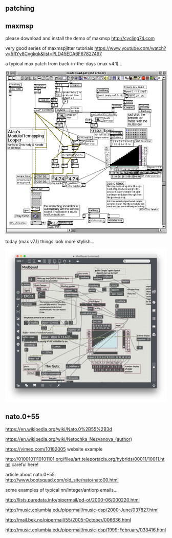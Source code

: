 patching
--


maxmsp
--

please download and install the demo of maxmsp <http://cycling74.com>

very good series of maxmspjitter tutorials <https://www.youtube.com/watch?v=5RYy8Cvgkqk&list=PLD45EDA6F67827497>

a typical max patch from back-in-the-days (max v4.1)...

![modsquad_os9.png](modsquad_os9.png?raw=true "modsquad_os9.png")

today (max v7.1) things look more stylish...

![modsquad.png](modsquad.png?raw=true "modsquad.png")

nato.0+55
--

<https://en.wikipedia.org/wiki/Nato.0%2B55%2B3d>

<https://en.wikipedia.org/wiki/Netochka_Nezvanova_(author)>

<https://vimeo.com/10182005> website example

<http://0100101110101101.org/files/art.teleportacia.org/hybrids/00011/10011.html> careful here!

article about nato.0+55 <http://www.bootsquad.com/old_site/nato/nato00.html>

some examples of typical nn/integer/antiorp emails...

<http://lists.puredata.info/pipermail/pd-ot/2000-06/000220.html>

<http://music.columbia.edu/pipermail/music-dsp/2000-June/037827.html>

<http://mail.bek.no/pipermail/55/2005-October/006636.html>

<http://music.columbia.edu/pipermail/music-dsp/1999-February/033416.html>
